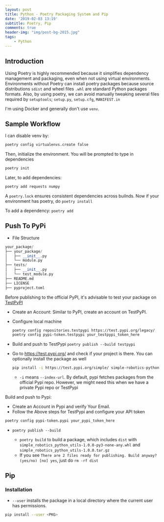 ```yaml
---
layout: post
title: Python - Poetry Packaging System and Pip
date: '2019-02-03 13:19'
subtitle: Poetry, Pip
comments: true
header-img: "img/post-bg-2015.jpg"
tags:
    - Python
---
```


## Introduction

Using Poetry is highly recommended because it simplifies dependency management and packaging, even when not using virtual environments. Environments without Poetry can install poetry packages because source distributions `sdist` and wheel files `.whl` are standard Python packages formats. Also, by using poetry, we can avoid manually tweaking several files required by `setuptools`; `setup.py`, `setup.cfg`, `MANIFEST.in`

I'm using Docker and generally don't use `venv`.

## Sample Workflow

I can disable venv by:

```python
poetry config virtualenvs.create false
```

Then, initialize the environment. You will be prompted to type in dependencies

```python
poetry init
```

Later, to add dependencies:

```python
poetry add requests numpy
```

A `poetry.lock` ensures consistent dependencies across builnds. Now if your environment has poetry, do `poetry install`

To add a dependency: `poetry add`

## Push To PyPi

- File Structure

```python
your_package/
├── your_package/
│   ├── __init__.py
│   └── module.py
├── tests/
│   ├── __init__.py
│   └── test_module.py
├── README.md
├── LICENSE
├── pyproject.toml
```

Before publishing to the official PyPI, it's advisable to test your package on [TestPyPI](https://test.pypi.org/)

- Create an Account: Similar to PyPI, create an account on TestPyPI.
- Configure local machine

    ```bash
    poetry config repositories.testpypi https://test.pypi.org/legacy/ 
    poetry config pypi-token.testpypi your_testpypi_token_here
    ```

- Build and push to TestPypi `poetry publish --build testpypi`
- Go to <https://test.pypi.org/> and check if your project is there. You can optionally install the package as well

    ```bash
    pip install -i https://test.pypi.org/simple/ simple-robotics-python-utils
    ```

  - `-i` means `--index-url`. By default, pypi fetches packages from the official Pypi repo. However, we might need this when we have a private Pypi repo or TestPypi

Build and push to Pypi:

- Create an Account in Pypi and verify Your Email.
- Follow the Above steps for TestPypi and configure your API token

```bash
poetry config pypi-token.pypi your_pypi_token_here
```

- `poetry publish --build`

  - `poetry build` to build a package, which includes `dist` with `simple_robotics_python_utils-1.0.0-py3-none-any.whl` and `simple_robotics_python_utils-1.0.0.tar.gz`
  - If you see `There are 2 files ready for publishing. Build anyway? (yes/no) [no] yes`, just do `rm -rf dist`

## Pip

### Installation

- `--user`  installs the package in a local directory where the current user has permissions.

```bash
pip install --user <PKG>
```
